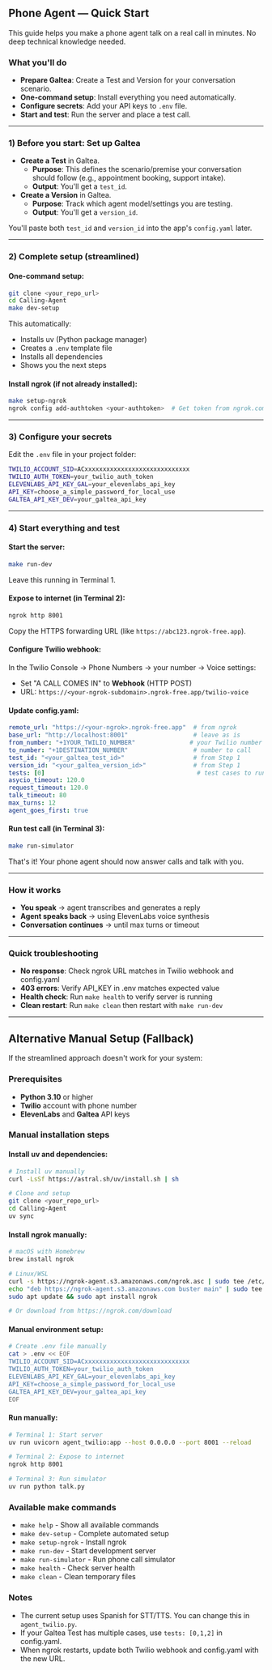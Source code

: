 ## Phone Agent — Quick Start

This guide helps you make a phone agent talk on a real call in minutes. No deep technical knowledge needed.

### What you'll do
- **Prepare Galtea**: Create a Test and Version for your conversation scenario.
- **One-command setup**: Install everything you need automatically.
- **Configure secrets**: Add your API keys to `.env` file.
- **Start and test**: Run the server and place a test call.

---

### 1) Before you start: Set up Galtea
- **Create a Test** in Galtea.
  - **Purpose**: This defines the scenario/premise your conversation should follow (e.g., appointment booking, support intake).
  - **Output**: You'll get a `test_id`.
- **Create a Version** in Galtea.
  - **Purpose**: Track which agent model/settings you are testing.
  - **Output**: You'll get a `version_id`.

You'll paste both `test_id` and `version_id` into the app's `config.yaml` later.

---

### 2) Complete setup (streamlined)

#### One-command setup:
```bash
git clone <your_repo_url>
cd Calling-Agent
make dev-setup
```

This automatically:
- Installs uv (Python package manager)
- Creates a `.env` template file
- Installs all dependencies
- Shows you the next steps

#### Install ngrok (if not already installed):
```bash
make setup-ngrok
ngrok config add-authtoken <your-authtoken>  # Get token from ngrok.com
```

---

### 3) Configure your secrets
Edit the `.env` file in your project folder:
```bash
TWILIO_ACCOUNT_SID=ACxxxxxxxxxxxxxxxxxxxxxxxxxxxxx
TWILIO_AUTH_TOKEN=your_twilio_auth_token
ELEVENLABS_API_KEY_GAL=your_elevenlabs_api_key
API_KEY=choose_a_simple_password_for_local_use
GALTEA_API_KEY_DEV=your_galtea_api_key
```

---

### 4) Start everything and test

#### Start the server:
```bash
make run-dev
```
Leave this running in Terminal 1.

#### Expose to internet (in Terminal 2):
```bash
ngrok http 8001
```
Copy the HTTPS forwarding URL (like `https://abc123.ngrok-free.app`).

#### Configure Twilio webhook:
In the Twilio Console → Phone Numbers → your number → Voice settings:
- Set "A CALL COMES IN" to **Webhook** (HTTP POST)
- URL: `https://<your-ngrok-subdomain>.ngrok-free.app/twilio-voice`

#### Update config.yaml:
```yaml
remote_url: "https://<your-ngrok>.ngrok-free.app"  # from ngrok
base_url: "http://localhost:8001"                  # leave as is
from_number: "+1YOUR_TWILIO_NUMBER"               # your Twilio number
to_number: "+1DESTINATION_NUMBER"                  # number to call
test_id: "<your_galtea_test_id>"                   # from Step 1
version_id: "<your_galtea_version_id>"             # from Step 1
tests: [0]                                          # test cases to run
asycio_timeout: 120.0
request_timeout: 120.0
talk_timeout: 80
max_turns: 12
agent_goes_first: true
```

#### Run test call (in Terminal 3):
```bash
make run-simulator
```

That's it! Your phone agent should now answer calls and talk with you.

---

### How it works
- **You speak** → agent transcribes and generates a reply
- **Agent speaks back** → using ElevenLabs voice synthesis
- **Conversation continues** → until max turns or timeout

---

### Quick troubleshooting
- **No response**: Check ngrok URL matches in Twilio webhook and config.yaml
- **403 errors**: Verify API_KEY in .env matches expected value
- **Health check**: Run `make health` to verify server is running
- **Clean restart**: Run `make clean` then restart with `make run-dev`

---

## Alternative Manual Setup (Fallback)

If the streamlined approach doesn't work for your system:

### Prerequisites
- **Python 3.10** or higher
- **Twilio** account with phone number
- **ElevenLabs** and **Galtea** API keys

### Manual installation steps

#### Install uv and dependencies:
```bash
# Install uv manually
curl -LsSf https://astral.sh/uv/install.sh | sh

# Clone and setup
git clone <your_repo_url>
cd Calling-Agent
uv sync
```

#### Install ngrok manually:
```bash
# macOS with Homebrew
brew install ngrok

# Linux/WSL
curl -s https://ngrok-agent.s3.amazonaws.com/ngrok.asc | sudo tee /etc/apt/trusted.gpg.d/ngrok.asc >/dev/null
echo "deb https://ngrok-agent.s3.amazonaws.com buster main" | sudo tee /etc/apt/sources.list.d/ngrok.list
sudo apt update && sudo apt install ngrok

# Or download from https://ngrok.com/download
```

#### Manual environment setup:
```bash
# Create .env file manually
cat > .env << EOF
TWILIO_ACCOUNT_SID=ACxxxxxxxxxxxxxxxxxxxxxxxxxxxxx
TWILIO_AUTH_TOKEN=your_twilio_auth_token
ELEVENLABS_API_KEY_GAL=your_elevenlabs_api_key
API_KEY=choose_a_simple_password_for_local_use
GALTEA_API_KEY_DEV=your_galtea_api_key
EOF
```

#### Run manually:
```bash
# Terminal 1: Start server
uv run uvicorn agent_twilio:app --host 0.0.0.0 --port 8001 --reload

# Terminal 2: Expose to internet
ngrok http 8001

# Terminal 3: Run simulator
uv run python talk.py
```

### Available make commands
- `make help` - Show all available commands
- `make dev-setup` - Complete automated setup
- `make setup-ngrok` - Install ngrok
- `make run-dev` - Start development server
- `make run-simulator` - Run phone call simulator
- `make health` - Check server health
- `make clean` - Clean temporary files

### Notes
- The current setup uses Spanish for STT/TTS. You can change this in `agent_twilio.py`.
- If your Galtea Test has multiple cases, use `tests: [0,1,2]` in config.yaml.
- When ngrok restarts, update both Twilio webhook and config.yaml with the new URL.
